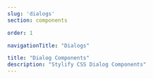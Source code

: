 ```yaml
---
slug: 'dialogs'
section: components

order: 1

navigationTitle: "Dialogs"

title: "Dialog Components"
description: "Stylify CSS Dialog Components"
---
```


<interactive-preview
class="margin-bottom:48px"
minHeight="400px"
description="Dialog"
html-snippet="components/dialog"></interactive-preview>

<interactive-preview
class="margin-bottom:48px"
minHeight="400px"
description="Dialog - using components"
html-snippet="components/dialog-components"></interactive-preview>
